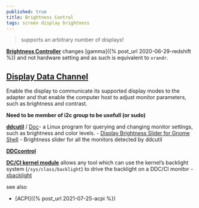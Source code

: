 ```yaml
---
published: true
title: Brightness Control
tags: screen display brightness
---
```

> supports an arbitrary number of displays!

[**Brightness Controller**](https://github.com/lordamit/Brightness) changes [gamma]({% post_url 2020-06-29-redshift %}) and not hardware setting and as such is equivalent to `xrandr`.

## [Display Data Channel](https://en.wikipedia.org/wiki/Display_Data_Channel)
Enable the display to communicate its supported display modes to the adapter and that enable the computer host to adjust monitor parameters, such as brightness and contrast.

**Need to be member of i2c group to be usefull (or sudo)**

[**ddcutil**](https://github.com/rockowitz/ddcutil/tree/1.2.0-rc1) / [Doc](https://www.ddcutil.com/tech_support/)- a Linux program for querying and changing monitor settings, such as brightness and color levels.
	- [Display Brightness Slider for Gnome Shell](https://github.com/daitj/gnome-display-brightness-ddcutil) - Brightness slider for all the monitors detected by ddcutil

[**DDCcontrol**](http://ddccontrol.sourceforge.net/)

[**DC/CI kernel module**](https://unix.stackexchange.com/questions/189675/is-there-a-way-to-adjusts-the-brightness-of-the-monitor/546329#546329) allows any tool which can use the kernel’s backlight system  (`/sys/class/backlight`) to drive the backlight on a DDC/CI monitor
	- [xbacklight](https://askubuntu.com/questions/715306/xbacklight-no-outputs-have-backlight-property-no-sys-class-backlight-folder)

see also
- [ACPI]({% post_url 2021-07-25-acpi %})